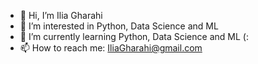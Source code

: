 - 👋 Hi, I’m Ilia Gharahi
- 👀 I’m interested in Python, Data Science  and ML
- 🌱 I’m currently learning Python, Data Science and ML (:
- 📫 How to reach me: IliaGharahi@gmail.com
